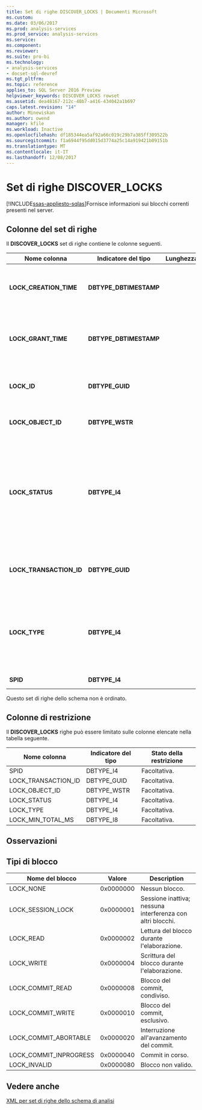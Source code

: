 ```yaml
---
title: Set di righe DISCOVER_LOCKS | Documenti Microsoft
ms.custom: 
ms.date: 03/06/2017
ms.prod: analysis-services
ms.prod_service: analysis-services
ms.service: 
ms.component: 
ms.reviewer: 
ms.suite: pro-bi
ms.technology:
- analysis-services
- docset-sql-devref
ms.tgt_pltfrm: 
ms.topic: reference
applies_to: SQL Server 2016 Preview
helpviewer_keywords: DISCOVER_LOCKS rowset
ms.assetid: dea48167-212c-40b7-a416-434042a1b697
caps.latest.revision: "14"
author: Minewiskan
ms.author: owend
manager: kfile
ms.workload: Inactive
ms.openlocfilehash: df185344ea5af92a66c019c29b7a385ff309522b
ms.sourcegitcommit: f1a6944f95dd015d3774a25c14a919421b09151b
ms.translationtype: MT
ms.contentlocale: it-IT
ms.lasthandoff: 12/08/2017
---
```

# <a name="discoverlocks-rowset"></a>Set di righe DISCOVER_LOCKS
[!INCLUDE[ssas-appliesto-sqlas](../../../includes/ssas-appliesto-sqlas.md)]Fornisce informazioni sui blocchi correnti presenti nel server.  
  
## <a name="rowset-columns"></a>Colonne del set di righe  
 Il **DISCOVER_LOCKS** set di righe contiene le colonne seguenti.  
  
|Nome colonna|Indicatore del tipo|Lunghezza|Description|  
|-----------------|--------------------|------------|-----------------|  
|**LOCK_CREATION_TIME**|**DBTYPE_DBTIMESTAMP**||L'ora UTC del server al momento della richiesta del blocco.|  
|**LOCK_GRANT_TIME**|**DBTYPE_DBTIMESTAMP**||L'ora UTC del server nel momento in cui è stato concesso il blocco sulla risorsa.|  
|**LOCK_ID**|**DBTYPE_GUID**||Identificatore univoco del blocco espresso come GUID.|  
|**LOCK_OBJECT_ID**|**DBTYPE_WSTR**||Identificatore univoco dell'oggetto bloccato.|  
|**LOCK_STATUS**|**DBTYPE_I4**||Stato del blocco:<br /><br /> 0 indica che il blocco è in attesa di essere applicato all'oggetto.<br /><br /> 1 indica che il blocco è stato concesso.|  
|**LOCK_TRANSACTION_ID**|**DBTYPE_GUID**||Identificatore univoco della transazione espresso come GUID.|  
|**LOCK_TYPE**|**DBTYPE_I4**||Maschera di bit dei tipi di blocco. Per ulteriori informazioni, vedere la sezione Osservazioni di questo argomento.|  
|**SPID**|**DBTYPE_I4**||ID della sessione.|  
  
 Questo set di righe dello schema non è ordinato.  
  
## <a name="restriction-columns"></a>Colonne di restrizione  
 Il **DISCOVER_LOCKS** righe può essere limitato sulle colonne elencate nella tabella seguente.  
  
|Nome colonna|Indicatore del tipo|Stato della restrizione|  
|-----------------|--------------------|-----------------------|  
|SPID|DBTYPE_I4|Facoltativa.|  
|LOCK_TRANSACTION_ID|DBTYPE_GUID|Facoltativa.|  
|LOCK_OBJECT_ID|DBTYPE_WSTR|Facoltativa.|  
|LOCK_STATUS|DBTYPE_I4|Facoltativa.|  
|LOCK_TYPE|DBTYPE_I4|Facoltativa.|  
|LOCK_MIN_TOTAL_MS|DBTYPE_I8|Facoltativa.|  
  
## <a name="remarks"></a>Osservazioni  
  
## <a name="lock-types"></a>Tipi di blocco  
  
|Nome del blocco|Valore|Description|  
|---------------|-----------|-----------------|  
|LOCK_NONE|0x0000000|Nessun blocco.|  
|LOCK_SESSION_LOCK|0x0000001|Sessione inattiva; nessuna interferenza con altri blocchi.|  
|LOCK_READ|0x0000002|Lettura del blocco durante l'elaborazione.|  
|LOCK_WRITE|0x0000004|Scrittura del blocco durante l'elaborazione.|  
|LOCK_COMMIT_READ|0x0000008|Blocco del commit, condiviso.|  
|LOCK_COMMIT_WRITE|0x0000010|Blocco del commit, esclusivo.|  
|LOCK_COMMIT_ABORTABLE|0x0000020|Interruzione all'avanzamento del commit.|  
|LOCK_COMMIT_INPROGRESS|0x0000040|Commit in corso.|  
|LOCK_INVALID|0x0000080|Blocco non valido.|  
  
## <a name="see-also"></a>Vedere anche  
 [XML per set di righe dello schema di analisi](../../../analysis-services/schema-rowsets/xml/xml-for-analysis-schema-rowsets.md)  
  
  
